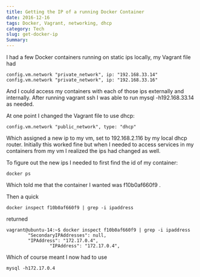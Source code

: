 ```yaml
---
title: Getting the IP of a running Docker Container
date: 2016-12-16
tags: Docker, Vagrant, networking, dhcp
category: Tech
slug: get-docker-ip
Summary: 
---
```


I had a few Docker containers running on static ips locally, my Vagrant file had

```
config.vm.network "private_network", ip: "192.168.33.14"
config.vm.network "private_network", ip: "192.168.33.16"
```

And I could access my containers with each of those ips externally and internally. After running vagrant ssh I was able to run mysql -h192.168.33.14 as needed.

At one point I changed the Vagrant file to use dhcp:
```
config.vm.network "public_network", type: "dhcp"
```

Which assigned a new ip to my vm, set to 192.168.2.116 by my local dhcp router.
Initially this worked fine but when I needed to access services in my containers from my vm I realized the ips had changed as well.

To figure out the new ips I needed to first find the id of my container:
```
docker ps
```
Which told me that the container I wanted was f10b0af660f9 .

Then a quick
```
docker inspect f10b0af660f9 | grep -i ipaddress
```
returned

```
vagrant@ubuntu-14:~$ docker inspect f10b0af660f9 | grep -i ipaddress
        "SecondaryIPAddresses": null,
        "IPAddress": "172.17.0.4",
                "IPAddress": "172.17.0.4",
```
Which of course meant I now had to use
```
mysql -h172.17.0.4
```


